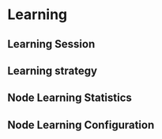 # Learning 

## Learning Session
## Learning strategy
## Node Learning Statistics
## Node Learning Configuration
